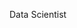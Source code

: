 Data Scientist

<!---
NaolGB/NaolGB is a ✨ special ✨ repository because its `README.md` (this file) appears on your GitHub profile.
You can click the Preview link to take a look at your changes.
--->

